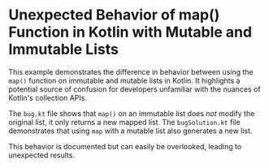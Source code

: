 # Unexpected Behavior of map() Function in Kotlin with Mutable and Immutable Lists

This example demonstrates the difference in behavior between using the `map()` function on immutable and mutable lists in Kotlin.  It highlights a potential source of confusion for developers unfamiliar with the nuances of Kotlin's collection APIs.

The `bug.kt` file shows that `map()` on an immutable list does *not* modify the original list, it only returns a new mapped list.  The `bugSolution.kt` file demonstrates that using `map` with a mutable list also generates a new list. 

This behavior is documented but can easily be overlooked, leading to unexpected results.
